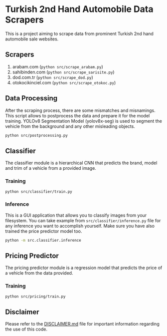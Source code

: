 # Turkish 2nd Hand Automobile Data Scrapers

This is a project aiming to scrape data from prominent Turkish 2nd hand automobile sale websites.

## Scrapers
1. arabam.com (`python src/scrape_arabam.py`)
2. sahibinden.com (`python src/scrape_sarisite.py`)
3. dod.com.tr (`python src/scrape_dod.py`)
4. otokocikinciel.com (`python src/scrape_otokoc.py`)

## Data Processing
After the scraping process, there are some mismatches and misnamings.
This script allows to postprocess the data and prepare it for the model training.
YOLOv8 Segmentation Model (yolov8x-seg) is used to segment the vehicle from the background and any other misleading objects.

```bash
python src/postprocessing.py
```

## Classifier
The classifier module is a hierarchical CNN that predicts the brand, model and trim of a vehicle from a provided image.

### Training

```bash
python src/classifier/train.py
```

### Inference
This is a GUI application that allows you to classify images from your filesystem.
You can take example from `src/classifier/inference.py` file for any inference you want to accomplish yourself.
Make sure you have also trained the price predictor model too.

```bash
python -m src.classifier.inference
```

## Pricing Predictor
The pricing predictor module is a regression model that predicts the price of a vehicle from the data provided.

### Training

```bash
python src/pricing/train.py
```

## Disclaimer
Please refer to the [DISCLAIMER.md](DISCLAIMER.md) file for important information regarding the use of this code.
